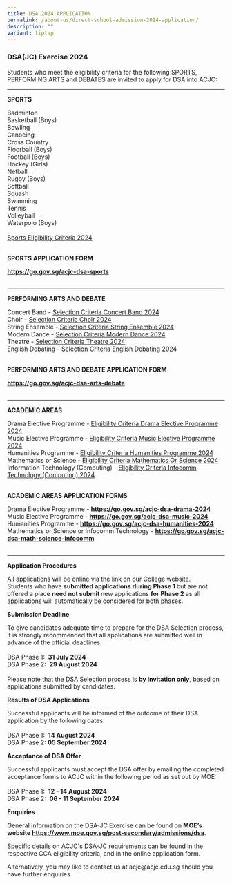 ```yaml
---
title: DSA 2024 APPLICATION
permalink: /about-us/direct-school-admission-2024-application/
description: ""
variant: tiptap
---
```

<h3>DSA(JC) Exercise 2024</h3>
<p>Students who meet the eligibility criteria for the following SPORTS, PERFORMING
ARTS and DEBATES are invited to apply for DSA into ACJC:</p>
<hr>
<p><strong>SPORTS</strong>
</p>
<p>Badminton
<br>Basketball (Boys)
<br>Bowling
<br>Canoeing
<br>Cross Country
<br>Floorball (Boys)
<br>Football (Boys)
<br>Hockey (Girls)
<br>Netball
<br>Rugby (Boys)
<br>Softball
<br>Squash
<br>Swimming
<br>Tennis
<br>Volleyball
<br>Waterpolo (Boys)
<br>
<br><a href="/files/Dsa/DSA_Sports_Eligibility_Criteria_2024.pdf" rel="noopener noreferrer nofollow" target="_blank">Sports Eligibility Criteria 2024 </a>
<br>
<br>
</p>
<p><strong>SPORTS APPLICATION FORM</strong>
</p>
<p><strong><a href="https://go.gov.sg/acjc-dsa-sports" rel="noopener noreferrer nofollow" target="_blank">https://go.gov.sg/acjc-dsa-sports</a></strong> 
<br>
<br>
</p>
<hr>
<p><strong>PERFORMING ARTS AND DEBATE</strong>
</p>
<p>Concert Band - <a href="/files/Dsa/Eligibility_Criteria_through_Concert_Band_2024.pdf" rel="noopener noreferrer nofollow" target="_blank">Selection Criteria Concert Band 2024 </a>
<br>Choir - <a href="/files/Dsa/Eligibility_Criteria_through_Choir_2024.pdf" rel="noopener noreferrer nofollow" target="_blank">Selection Criteria Choir 2024</a> 
<br>String Ensemble - <a href="/files/Dsa/Eligibility_Criteria_through_String_Ensemble_2024.pdf" rel="noopener noreferrer nofollow" target="_blank">Selection Criteria String Ensemble 2024</a> 
<br>Modern Dance - <a href="/files/Dsa/Eligibility_Criteria_through_Modern_Dance_2024.pdf" rel="noopener noreferrer nofollow" target="_blank">Selection Criteria Modern Dance 2024</a> 
<br>Theatre - <a href="/files/Dsa/Eligibility_Criteria_through_Theatre_2024.pdf" rel="noopener noreferrer nofollow" target="_blank">Selection Criteria Theatre 2024</a> 
<br>English Debating - <a href="/files/Dsa/Eligibility_Criteria_through_English_Debating_2024.pdf" rel="noopener noreferrer nofollow" target="_blank">Selection Criteria English Debating 2024</a> 
<br>
<br>
</p>
<p><strong>PERFORMING ARTS AND DEBATE APPLICATION FORM</strong>
</p>
<p><strong><a href="https://go.gov.sg/acjc-dsa-arts-debate" rel="noopener noreferrer nofollow" target="_blank">https://go.gov.sg/acjc-dsa-arts-debate</a></strong> 
<br>
<br>
</p>
<hr>
<p><strong>ACADEMIC AREAS</strong>
</p>
<p>Drama Elective Programme - <a href="/files/Dsa/Eligibility_Criteria_Drama_Elective_Programme_2024.pdf" rel="noopener noreferrer nofollow" target="_blank">Eligibility Criteria Drama Elective Programme 2024</a> 
<br>Music Elective Programme - <a href="/files/Dsa/Eligibility_Criteria_Music_Elective_Programme_2024.pdf" rel="noopener noreferrer nofollow" target="_blank">Eligibility Criteria Music Elective Programme 2024 </a>
<br>Humanities Programme - <a href="/files/Dsa/Eligibility_Criteria_Humanities_Programme_2024.pdf" rel="noopener noreferrer nofollow" target="_blank">Eligibility Criteria Humanities Programme 2024 </a>
<br>Mathematics or Science - <a href="/files/Dsa/Eligibility_Criteria_Mathematics_or_Science_2024.pdf" rel="noopener noreferrer nofollow" target="_blank">Eligibility Criteria Mathematics Or Science 2024 </a>
<br>Information Technology (Computing) - <a href="/files/Dsa/Eligibility_Criteria_Infocomm_Technology__Computing__2024.pdf" rel="noopener noreferrer nofollow" target="_blank">Eligibility Criteria Infocomm Technology (Computing) 2024</a> 
<br>
<br>
</p>
<p><strong>ACADEMIC AREAS APPLICATION FORMS</strong>
</p>
<p>Drama Elective Programme - <strong><a href="https://go.gov.sg/acjc-dsa-drama-2024" rel="noopener noreferrer nofollow" target="_blank">https://go.gov.sg/acjc-dsa-drama-2024</a> </strong>
<br>Music Elective Programme - <strong><a href="https://go.gov.sg/acjc-dsa-music-2024" rel="noopener noreferrer nofollow" target="_blank">https://go.gov.sg/acjc-dsa-music-2024</a></strong> 
<br>Humanities Programme - <strong><a href="https://go.gov.sg/acjc-dsa-humanities-2024" rel="noopener noreferrer nofollow" target="_blank">https://go.gov.sg/acjc-dsa-humanities-2024</a></strong> 
<br>Mathematics or Science or Infocomm Technology - <strong><a href="https://go.gov.sg/acjc-dsa-math-science-infocomm" rel="noopener noreferrer nofollow" target="_blank">https://go.gov.sg/acjc-dsa-math-science-infocomm </a></strong>
<br>
<br>
</p>
<hr>
<p><strong>Application Procedures</strong>
</p>
<p>All applications will be online via the link on our College website.
<br>Students who have <strong>submitted applications during Phase 1 </strong>but
are not offered a place <strong>need not submit </strong>new applications <strong>for Phase 2</strong> as
all applications will automatically be considered for both phases.</p>
<p><strong>Submission Deadline</strong>
</p>
<p>To give candidates adequate time to prepare for the DSA Selection process,
it is strongly recommended that all applications are submitted well in
advance of the official deadlines:
<br>
<br>DSA Phase 1:&nbsp;&nbsp;<strong>31 July 2024</strong> 
<br>DSA Phase 2: &nbsp;<strong>29 August 2024</strong> 
<br>
<br>Please note that the DSA Selection process is <strong>by invitation only</strong>,
based on applications submitted by candidates.</p>
<p><strong>Results of DSA Applications</strong>
</p>
<p>Successful applicants will be informed of the outcome of their DSA application
by the following dates:
<br>
<br>DSA Phase 1: &nbsp;<strong>14 August 2024</strong> 
<br>DSA Phase 2: <strong>05 September 2024</strong> 
<br>
</p>
<p><strong>Acceptance of DSA Offer</strong>
</p>
<p>Successful applicants must accept the DSA offer by emailing the completed
acceptance forms to ACJC within the following period as set out by MOE:
<br>
<br>DSA Phase 1: &nbsp;<strong>12 - 14 August 2024</strong> 
<br>DSA Phase 2: &nbsp;<strong>06 - 11 September 2024</strong> 
<br>
</p>
<p><strong>Enquiries</strong>
</p>
<p>General information on the DSA-JC Exercise can be found on <strong>MOE’s website <a href="https://www.moe.gov.sg/post-secondary/admissions/dsa" rel="noopener noreferrer nofollow" target="_blank">https://www.moe.gov.sg/post-secondary/admissions/dsa</a></strong>.</p>
<p>Specific details on ACJC's DSA-JC requirements can be found in the respective
CCA eligibility criteria, and in the online application form.
<br>
</p>
<p>Alternatively, you may like to contact us at acjc@acjc.edu.sg should you
have further enquiries.</p>